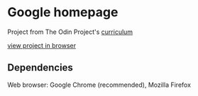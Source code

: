 # Google homepage
Project from The Odin Project's [curriculum](http://www.theodinproject.com/courses/web-development-101/lessons/html-css)

[view project in browser](https://hankadev.github.io/google_homepage/)

## Dependencies
Web browser: Google Chrome (recommended), Mozilla Firefox
